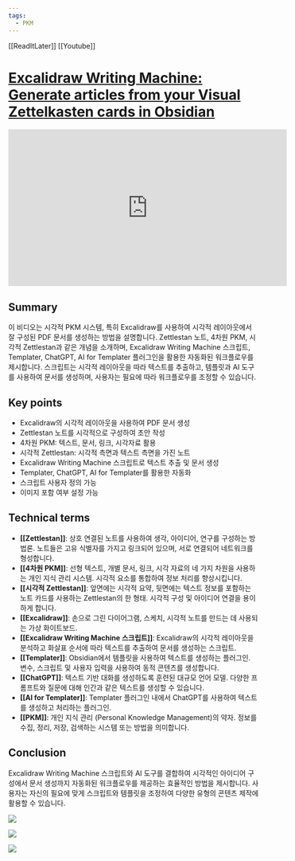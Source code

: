 ```yaml
---
tags:
  - PKM
---
```


[[ReadItLater]] [[Youtube]]

# [Excalidraw Writing Machine: Generate articles from your Visual Zettelkasten cards in Obsidian](https://www.youtube.com/watch?v=zvRpCOZAUSs)

<iframe width="560" height="315" src="https://www.youtube-nocookie.com/embed/zvRpCOZAUSs" title="YouTube video player" frameborder="0" allow="accelerometer; autoplay; clipboard-write; encrypted-media; gyroscope; picture-in-picture" allowfullscreen></iframe>



## Summary
이 비디오는 시각적 PKM 시스템, 특히 Excalidraw를 사용하여 시각적 레이아웃에서 잘 구성된 PDF 문서를 생성하는 방법을 설명합니다.  Zettlestan 노트, 4차원 PKM, 시각적 Zettlestan과 같은 개념을 소개하며, Excalidraw Writing Machine 스크립트, Templater, ChatGPT, AI for Templater 플러그인을 활용한 자동화된 워크플로우를 제시합니다.  스크립트는 시각적 레이아웃을 따라 텍스트를 추출하고, 템플릿과 AI 도구를 사용하여 문서를 생성하며, 사용자는 필요에 따라 워크플로우를 조정할 수 있습니다.
## Key points
- Excalidraw의 시각적 레이아웃을 사용하여 PDF 문서 생성
- Zettlestan 노트를 시각적으로 구성하여 초안 작성
- 4차원 PKM: 텍스트, 문서, 링크, 시각자료 활용
- 시각적 Zettlestan: 시각적 측면과 텍스트 측면을 가진 노트
- Excalidraw Writing Machine 스크립트로 텍스트 추출 및 문서 생성
- Templater, ChatGPT, AI for Templater를 활용한 자동화
- 스크립트 사용자 정의 가능
- 이미지 포함 여부 설정 가능
## Technical terms
- **[[Zettlestan]]**: 상호 연결된 노트를 사용하여 생각, 아이디어, 연구를 구성하는 방법론. 노트들은 고유 식별자를 가지고 링크되어 있으며, 서로 연결되어 네트워크를 형성합니다.
- **[[4차원 PKM]]**: 선형 텍스트, 개별 문서, 링크, 시각 자료의 네 가지 차원을 사용하는 개인 지식 관리 시스템.  시각적 요소를 통합하여 정보 처리를 향상시킵니다.
- **[[시각적 Zettlestan]]**: 앞면에는 시각적 요약, 뒷면에는 텍스트 정보를 포함하는 노트 카드를 사용하는 Zettlestan의 한 형태.  시각적 구성 및 아이디어 연결을 용이하게 합니다.
- **[[Excalidraw]]**: 손으로 그린 다이어그램, 스케치, 시각적 노트를 만드는 데 사용되는 가상 화이트보드.
- **[[Excalidraw Writing Machine 스크립트]]**: Excalidraw의 시각적 레이아웃을 분석하고 화살표 순서에 따라 텍스트를 추출하여 문서를 생성하는 스크립트.
- **[[Templater]]**: Obsidian에서 템플릿을 사용하여 텍스트를 생성하는 플러그인. 변수, 스크립트 및 사용자 입력을 사용하여 동적 콘텐츠를 생성합니다.
- **[[ChatGPT]]**: 텍스트 기반 대화를 생성하도록 훈련된 대규모 언어 모델.  다양한 프롬프트와 질문에 대해 인간과 같은 텍스트를 생성할 수 있습니다.
- **[[AI for Templater]]**: Templater 플러그인 내에서 ChatGPT를 사용하여 텍스트를 생성하고 처리하는 플러그인.
- **[[PKM]]**: 개인 지식 관리 (Personal Knowledge Management)의 약자. 정보를 수집, 정리, 저장, 검색하는 시스템 또는 방법을 의미합니다.
## Conclusion
Excalidraw Writing Machine 스크립트와 AI 도구를 결합하여 시각적인 아이디어 구성에서 문서 생성까지 자동화된 워크플로우를 제공하는 효율적인 방법을 제시합니다. 사용자는 자신의 필요에 맞게 스크립트와 템플릿을 조정하여 다양한 유형의 콘텐츠 제작에 활용할 수 있습니다.


![](https://i.imgur.com/Y63GJp3.png)


![](https://i.imgur.com/1jl8T3Z.png)


![](https://i.imgur.com/Dv62apo.png)
